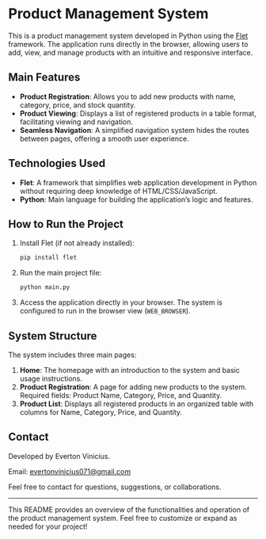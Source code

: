 
# Product Management System

This is a product management system developed in Python using the [Flet](https://flet.dev/) framework. The application runs directly in the browser, allowing users to add, view, and manage products with an intuitive and responsive interface.

## Main Features

- **Product Registration**: Allows you to add new products with name, category, price, and stock quantity.
- **Product Viewing**: Displays a list of registered products in a table format, facilitating viewing and navigation.
- **Seamless Navigation**: A simplified navigation system hides the routes between pages, offering a smooth user experience.

## Technologies Used

- **Flet**: A framework that simplifies web application development in Python without requiring deep knowledge of HTML/CSS/JavaScript.
- **Python**: Main language for building the application’s logic and features.

## How to Run the Project

1. Install Flet (if not already installed):
    ```bash
    pip install flet
    ```

2. Run the main project file:
    ```bash
    python main.py
    ```

3. Access the application directly in your browser. The system is configured to run in the browser view (`WEB_BROWSER`).

## System Structure

The system includes three main pages:

1. **Home**: The homepage with an introduction to the system and basic usage instructions.
2. **Product Registration**: A page for adding new products to the system. Required fields: Product Name, Category, Price, and Quantity.
3. **Product List**: Displays all registered products in an organized table with columns for Name, Category, Price, and Quantity.

## Contact

Developed by Everton Vinicius.

Email: evertonvinicius071@gmail.com

Feel free to contact for questions, suggestions, or collaborations.

---

This README provides an overview of the functionalities and operation of the product management system. Feel free to customize or expand as needed for your project!

